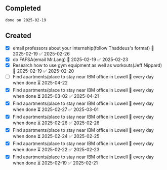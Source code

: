 
## Completed

```tasks
done on 2025-02-19
```

## Created
- [x] email professors about your internship(follow Thaddeus's format) 📅 2025-02-19 ✅ 2025-02-26
- [x] do FAFSA(email Mr.Lang) 📅 2025-02-19 ✅ 2025-02-23
- [x] Research how to use gym equipment as well as workouts(Jeff Nippard) 📅 2025-02-19 ✅ 2025-02-20
- [ ] Find apartments/place to stay near IBM office in Lowell 🔁 every day when done ⏳ 2025-04-22
- [x] Find apartments/place to stay near IBM office in Lowell 🔁 every day when done ⏳ 2025-03-02 ✅ 2025-04-21
- [x] Find apartments/place to stay near IBM office in Lowell 🔁 every day when done ⏳ 2025-02-27 ✅ 2025-03-01
- [x] Find apartments/place to stay near IBM office in Lowell 🔁 every day when done ⏳ 2025-02-26 ✅ 2025-02-26
- [x] Find apartments/place to stay near IBM office in Lowell 🔁 every day when done ⏳ 2025-02-24 ✅ 2025-02-25
- [x] Find apartments/place to stay near IBM office in Lowell 🔁 every day when done ⏳ 2025-02-22 ✅ 2025-02-23
- [x] Find apartments/place to stay near IBM office in Lowell 🔁 every day when done ⏳ 2025-02-19 ✅ 2025-02-21